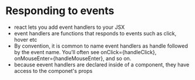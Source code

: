 # Responding to events

- react lets you add event handlers to your JSX
- event handlers are functions that responds to events such as click, hover etc
- By convention, it is common to name event handlers as handle followed by the event name. You’ll often see onClick={handleClick}, onMouseEnter={handleMouseEnter}, and so on.
- because eevent handlers are declared inside of a component, they have access to the componet's props

